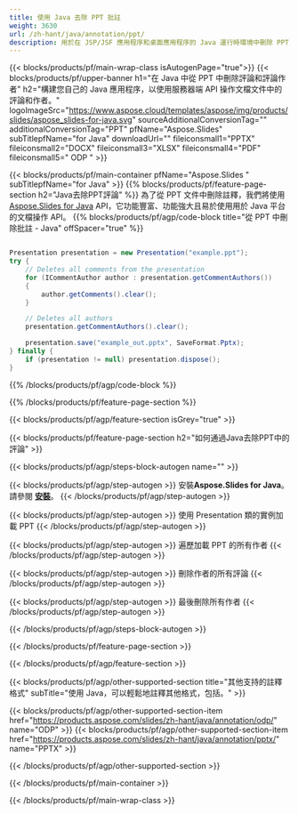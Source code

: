```yaml
---
title: 使用 Java 去除 PPT 批註
weight: 3630
url: /zh-hant/java/annotation/ppt/ 
description: 用於在 JSP/JSF 應用程序和桌面應用程序的 Java 運行時環境中刪除 PPT 格式註釋的 Java 示例代碼。
---
```


{{< blocks/products/pf/main-wrap-class isAutogenPage="true">}}
{{< blocks/products/pf/upper-banner h1="在 Java 中從 PPT 中刪除評論和評論作者" h2="構建您自己的 Java 應用程序，以使用服務器端 API 操作文檔文件中的評論和作者。" logoImageSrc="https://www.aspose.cloud/templates/aspose/img/products/slides/aspose_slides-for-java.svg" sourceAdditionalConversionTag="" additionalConversionTag="PPT" pfName="Aspose.Slides" subTitlepfName="for Java" downloadUrl="" fileiconsmall1="PPTX" fileiconsmall2="DOCX" fileiconsmall3="XLSX" fileiconsmall4="PDF" fileiconsmall5=" ODP " >}}

{{< blocks/products/pf/main-container pfName="Aspose.Slides " subTitlepfName="for Java" >}}
{{% blocks/products/pf/feature-page-section  h2="Java去除PPT評論" %}}
為了從 PPT 文件中刪除註釋，我們將使用 [Aspose.Slides for Java](https://products.aspose.com/slides/zh-hant/java/) API，它功能豐富、功能強大且易於使用用於 Java 平台的文檔操作 API。
{{% blocks/products/pf/agp/code-block title="從 PPT 中刪除批註 - Java" offSpacer="true" %}}

```java

Presentation presentation = new Presentation("example.ppt");
try {
    // Deletes all comments from the presentation
    for (ICommentAuthor author : presentation.getCommentAuthors())
    {
        author.getComments().clear();
    }

    // Deletes all authors
    presentation.getCommentAuthors().clear();

    presentation.save("example_out.pptx", SaveFormat.Pptx);
} finally {
    if (presentation != null) presentation.dispose();
}
```
{{% /blocks/products/pf/agp/code-block %}}

{{% /blocks/products/pf/feature-page-section %}}

{{< blocks/products/pf/agp/feature-section isGrey="true" >}}

{{< blocks/products/pf/feature-page-section  h2="如何通過Java去除PPT中的評論" >}}

{{< blocks/products/pf/agp/steps-block-autogen name="" >}}

{{< blocks/products/pf/agp/step-autogen >}}
安裝**Aspose.Slides for Java**。請參閱 [**安裝**](https://docs.aspose.com/slides/java/installation/)。
{{< /blocks/products/pf/agp/step-autogen >}}

{{< blocks/products/pf/agp/step-autogen >}}
使用 Presentation 類的實例加載 PPT
{{< /blocks/products/pf/agp/step-autogen >}}

{{< blocks/products/pf/agp/step-autogen >}}
遍歷加載 PPT 的所有作者
{{< /blocks/products/pf/agp/step-autogen >}}

{{< blocks/products/pf/agp/step-autogen >}}
刪除作者的所有評論
{{< /blocks/products/pf/agp/step-autogen >}}

{{< blocks/products/pf/agp/step-autogen >}}
最後刪除所有作者
{{< /blocks/products/pf/agp/step-autogen >}}

{{< /blocks/products/pf/agp/steps-block-autogen >}}

{{< /blocks/products/pf/feature-page-section >}}

{{< /blocks/products/pf/agp/feature-section >}}

{{< blocks/products/pf/agp/other-supported-section title="其他支持的註釋格式" subTitle="使用 Java，可以輕鬆地註釋其他格式，包括。" >}}

{{< blocks/products/pf/agp/other-supported-section-item href="https://products.aspose.com/slides/zh-hant/java/annotation/odp/" name="ODP" >}}
{{< blocks/products/pf/agp/other-supported-section-item href="https://products.aspose.com/slides/zh-hant/java/annotation/pptx/" name="PPTX" >}}

{{< /blocks/products/pf/agp/other-supported-section >}}

{{< /blocks/products/pf/main-container >}}
    
{{< /blocks/products/pf/main-wrap-class >}}